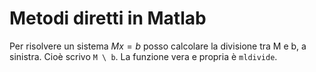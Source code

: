 # Metodi diretti in Matlab

Per risolvere un sistema $Mx = b$ posso calcolare la divisione tra M e b, a sinistra.
Cioè scrivo `M \ b`. La funzione vera e propria è `mldivide`.
